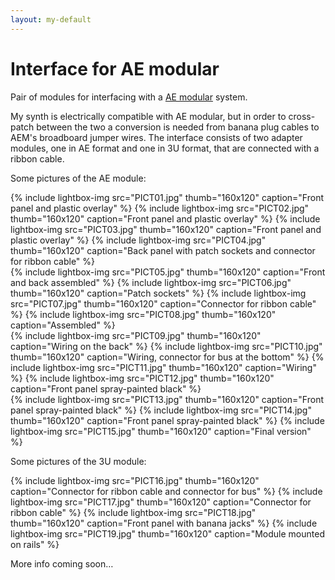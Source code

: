 ```yaml
---
layout: my-default
---
```

# Interface for AE modular

Pair of modules for interfacing with a [AE
modular](https://www.tangiblewaves.com/) system.

My synth is electrically compatible with AE modular, but in order to
cross-patch between the two a conversion is needed from banana plug
cables to AEM's broadboard jumper wires. The interface consists of two
adapter modules, one in AE format and one in 3U format, that are
connected with a ribbon cable.

Some pictures of the AE module:

{% include lightbox-img src="PICT01.jpg" thumb="160x120" caption="Front panel and plastic overlay" %}
{% include lightbox-img src="PICT02.jpg" thumb="160x120" caption="Front panel and plastic overlay" %}
{% include lightbox-img src="PICT03.jpg" thumb="160x120" caption="Front panel and plastic overlay" %}
{% include lightbox-img src="PICT04.jpg" thumb="160x120" caption="Back panel with patch sockets and connector for ribbon cable" %}
<br/>
{% include lightbox-img src="PICT05.jpg" thumb="160x120" caption="Front and back assembled" %}
{% include lightbox-img src="PICT06.jpg" thumb="160x120" caption="Patch sockets" %}
{% include lightbox-img src="PICT07.jpg" thumb="160x120" caption="Connector for ribbon cable" %}
{% include lightbox-img src="PICT08.jpg" thumb="160x120" caption="Assembled" %}
<br/>
{% include lightbox-img src="PICT09.jpg" thumb="160x120" caption="Wiring on the back" %}
{% include lightbox-img src="PICT10.jpg" thumb="160x120" caption="Wiring, connector for bus at the bottom" %}
{% include lightbox-img src="PICT11.jpg" thumb="160x120" caption="Wiring" %}
{% include lightbox-img src="PICT12.jpg" thumb="160x120" caption="Front panel spray-painted black" %}
<br/>
{% include lightbox-img src="PICT13.jpg" thumb="160x120" caption="Front panel spray-painted black" %}
{% include lightbox-img src="PICT14.jpg" thumb="160x120" caption="Front panel spray-painted black" %}
{% include lightbox-img src="PICT15.jpg" thumb="160x120" caption="Final version" %}

Some pictures of the 3U module:

{% include lightbox-img src="PICT16.jpg" thumb="160x120" caption="Connector for ribbon cable and connector for bus" %}
{% include lightbox-img src="PICT17.jpg" thumb="160x120" caption="Connector for ribbon cable" %}
{% include lightbox-img src="PICT18.jpg" thumb="160x120" caption="Front panel with banana jacks" %}
{% include lightbox-img src="PICT19.jpg" thumb="160x120" caption="Module mounted on rails" %}

More info coming soon…
